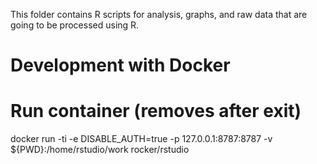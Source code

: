 This folder contains R scripts for analysis, graphs, and raw data that are going to be processed using R.

# Development with Docker

# Run container (removes after exit)
docker run -ti -e DISABLE_AUTH=true -p 127.0.0.1:8787:8787 -v ${PWD}:/home/rstudio/work rocker/rstudio